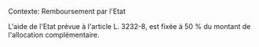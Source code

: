Contexte: Remboursement par l'Etat

L'aide de l'Etat prévue à l'article L. 3232-8, est fixée à 50 % du montant de l'allocation complémentaire.